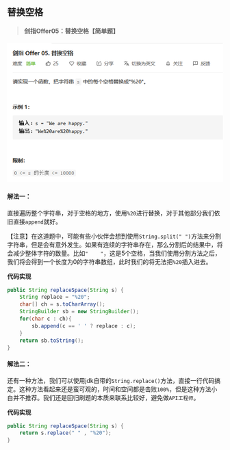 



## 替换空格

> #### 剑指Offer05：替换空格【简单题】

![题目描述](题目描述.png)

#### 解法一：

直接遍历整个字符串，对于空格的地方，使用```%20```进行替换，对于其他部分我们依旧直接```append```就好。

【注意】在这道题中，可能有些小伙伴会想到使用```String.split(" ")```方法来分割字符串，但是会有意外发生。如果有连续的字符串存在，那么分割后的结果中，将会减少整体字符的数量。比如```"    "```，这是5个空格，当我们使用分割方法之后，我们将会得到一个长度为0的字符串数组，此时我们的将无法把```%20```插入进去。

**代码实现**

```java
public String replaceSpace(String s) {
    String replace = "%20";
    char[] ch = s.toCharArray();
    StringBuilder sb = new StringBuilder();
    for(char c : ch){
        sb.append(c == ' ' ? replace : c);
    }
    return sb.toString();
}
```

#### 解法二：

还有一种方法，我们可以使用jdk自带的```String.replace()```方法，直接一行代码搞定。这种方法看起来还是蛮可观的，时间和空间都是击败```100%```，但是这种方法小白并不推荐。我们还是回归刷题的本质来联系比较好，避免做```API工程师```。

**代码实现**

```java
public String replaceSpace(String s) {
    return s.replace(" " , "%20");
}
```

































